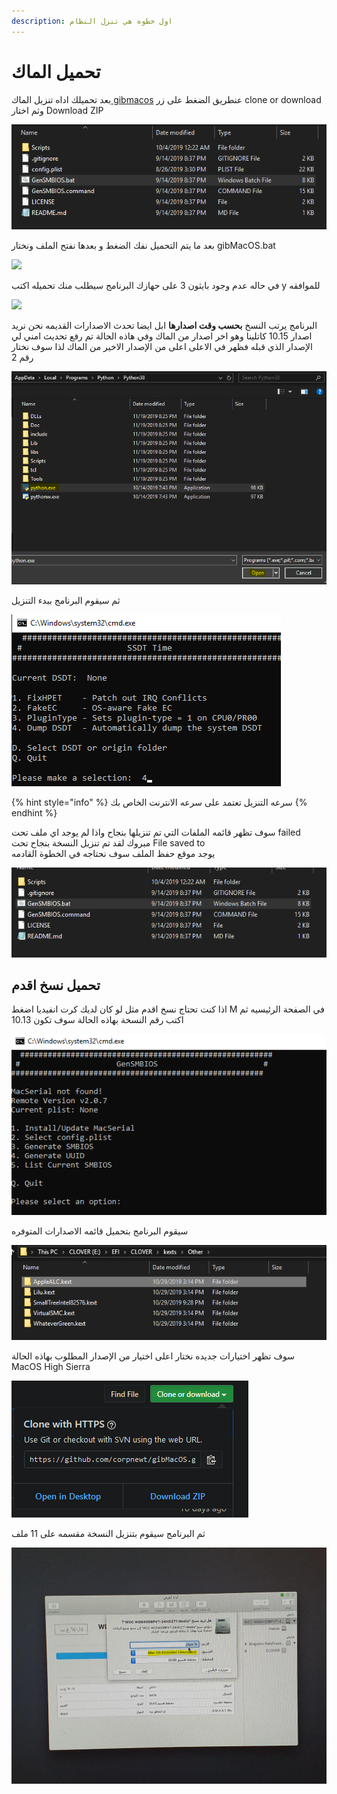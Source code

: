 ```yaml
---
description: اول خطوه هي تنزل النظام
---
```


# تحميل الماك

بعد تحميلك اداه تنزيل الماك[ gibmacos](https://github.com/corpnewt/gibMacOS) عنطريق الضغط على زر clone or download وثم اختار Download ZIP

![&#x627;&#x62E;&#x62A;&#x627;&#x631; Download ZIP](../.gitbook/assets/image%20%2851%29.png)

بعد ما يتم التحميل نفك الضغط و بعدها نفتح الملف ونختار gibMacOS.bat

![](../.gitbook/assets/image-83.png)

في حاله عدم وجود بايثون 3 على حهازك البرنامج سيطلب منك تحميله اكتب y للموافقه

![](../.gitbook/assets/image-97.png)

البرنامج يرتب النسخ **بحسب وقت اصدارها** ابل ايضا تحدث الاصدارات القديمه نحن نريد اصدار 10.15 كاتلينا وهو اخر اصدار من الماك وفي هاذه الحالة تم رفع تحديث امني لي الإصدار الذي قبله فظهر في الاعلى اعلى من الإصدار الاخير من الماك لذا سوف نختار رقم 2

![](../.gitbook/assets/image%20%28118%29.png)

ثم سيقوم البرنامج ببدء التنزيل

![](../.gitbook/assets/image%20%2858%29.png)

{% hint style="info" %}
سرعه التنزيل تعتمد على سرعه الانترنت الخاص بك
{% endhint %}

سوف تظهر قائمه الملفات التي تم تنزيلها بنجاح واذا لم يوجد اي ملف تحت failed مبروك لقد تم تنزيل النسخة بنجاح تحت File saved to  
يوجد موقع حفظ الملف سوف نحتاجه في الخطوة القادمه

![](../.gitbook/assets/image%20%2835%29.png)

## تحميل نسخ اقدم

اذا كنت تحتاج نسخ اقدم مثل لو كان لديك كرت انفيديا اضغط M في الصفحة الرئيسيه ثم اكتب رقم النسخة بهاذه الحالة سوف تكون 10.13

![](../.gitbook/assets/image%20%2811%29.png)

سيقوم البرنامج بتحميل قائمه الاصدارات المتوفره

![](../.gitbook/assets/image%20%2855%29.png)

سوف تظهر اختيارات جديده نختار اعلى اختيار من الإصدار المطلوب بهاذه الحالة MacOS High Sierra

![](../.gitbook/assets/image%20%284%29.png)

ثم البرنامج سيقوم بتنزيل النسخة مقسمه على 11 ملف

![](../.gitbook/assets/image%20%28100%29.png)

